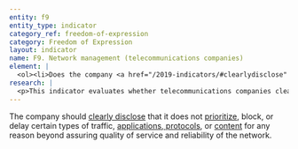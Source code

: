 ```yaml
---
entity: f9
entity_type: indicator
category_ref: freedom-of-expression
category: Freedom of Expression
layout: indicator
name: F9. Network management (telecommunications companies)
element: | 
  <ol><li>Does the company <a href="/2019-indicators/#clearlydisclose" target="_blank" rel="noopener">clearly disclose</a> that it does not <a href="/2019-indicators/#prioritization" target="_blank" rel="noopener">prioritize</a>, block, or delay certain types of traffic,<a href="/2019-indicators/#application" target="_blank" rel="noopener"> applications</a>, <a href="/2019-indicators/#protocol" target="_blank" rel="noopener">protocols</a>, or <a href="/2019-indicators/#content-glossary-item" target="_blank" rel="noopener">content </a>for reasons beyond assuring quality of service and reliability of the network?</li><li>If the company does engage in these practices, does it <a href="/2019-indicators/#clearlydisclose" target="_blank" rel="noopener">clearly disclose</a> its purpose for doing so?</li></ol>
research: | 
  <p>This indicator evaluates whether telecommunications companies clearly disclose if they engage in practices that affect the flow of content through their networks, such as&nbsp;<a href="/2019-indicators/#throttling">throttling</a>&nbsp;or&nbsp;<a href="/2019-indicators/#traffic">traffic shaping</a>. We expect these companies to publicly commit to avoid prioritization or degradation of content. In some cases, a company may engage in legitimate traffic shaping practices in order to ensure the flow of traffic through their networks. We expect the company to publicly disclose this and to explain their purpose for doing so. Note that this indicator does not address blocking of content; that is addressed in indicator F3. This indicator does, however, include company disclosure related to blocking of services, apps, or devices, which are considered a type of prioritization.</p><p><strong>Potential Sources:</strong></p><ul><li>Company explanation of network management or traffic management practices</li></ul>
---
```

The company should [clearly disclose](/2019-indicators/#clearlydisclose) that it does not [prioritize](/2019-indicators/#prioritize), block, or delay certain types of traffic, [applications](/2019-indicators/#application),[ protocols](/2019-indicators/#protocol), or [content](/2019-indicators/#content-glossary-item) for any reason beyond assuring quality of service and reliability of the network.